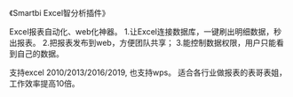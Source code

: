 《Smartbi Excel智分析插件》

Excel报表自动化、web化神器。
1.让Excel连接数据库，一键刷出明细数据，秒出报表。
2.把报表发布到web，方便团队共享；
3.能控制数据权限，用户只能看到自己的数据。

支持excel 2010/2013/2016/2019, 也支持wps。
适合各行业做报表的表哥表姐，工作效率提高10倍。
